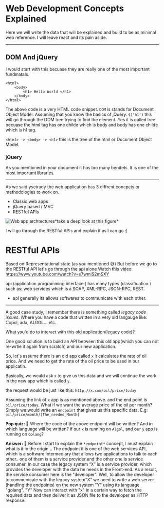 # Web Development Concepts Explained
Here we will write the data that will be explained and build to be as minimal web reference. I will leave react and its pain aside.
___

## DOM And jQuery 
I would start with this becuase they are really one of the most important fundmatals. 
```
<html> 
	<body>
		<h1> Hello World </h1>
	</body>
</html>
```

The above code is a very HTML code snippet.
`DOM` is stands for Document Object Model. 
Assuming that you know the basics of jQuery.
`$('h1')` this will go through the DOM tree trying to find the element. Yes it is called tree becuase the html tag has one childe which is body and body has one childe which is h1 tag.

``<html> -> <body> -> <h1>``
this is the tree of the html or Document Object Model.

### jQuery 
As you mentioned in your document it has too many benifets. It is one of the most important 
libraries. 
____
As we said ysetrady the web application has 3 diffrent concpets or methodologies to work on.
- Classic web apps 
- jQuery based / MVC 
- RESTful APIs

![Web app archtectures](https://blog.octo.com/wp-content/uploads/2014/03/web-application-models-over-time.png")*take a deep look at this figure*


I will go through the RESTful APIs and explain it as I can go :)     

# RESTful APIs 
Based on Representational state (as you mentioned 😅)
But before we go to the RESTful API let's go through the api alone Watch this video:
https://www.youtube.com/watch?v=s7wmiS2mSXY

api (application programming interface )
has many types (classification ) such as:
web services which is a SOAP, XML-RPC, JSON-RPC, REST.

* api generally its allows softwares to communicate with each other.

____


A good case study, I remember there is something called *legacy code issues*. Where you have a code that written in a very old langauge like: Copol, ada, ALGOL... etc. 

What you'd do to interact with this old application(legacy code)?

One good solution is to build an API between this old app(which you can not re-wrtie it again from scratch) and our new application.


So, let's assume there is an old app called `x` it calculates the rate of oil price. And we need to get the rate of the oil price to be used in our applicatin. 

Basically, we would ask `x` to give us this data and we will continue the work in the new app which is called `y`.

the request would be just like this:
``
http://x.com/oil/price/today
``

Assuming the link of `x` app is as mentioned above. and the end point is `oil/price/today`.
What if we want the average price of the oil per month? Simply we would write an `endpoint` that gives us this specific data. E.g: `oil/price/month/[The_needed_Month]`

**Pop quiz: 📖** Where the code of the above endpoint will be written? And in which language will be written? if our `x` is running on `Algol`, and our `y` app is running on `Golang`?

**Answer: 📝**
Before I start to explain the `*endpoint*` concept, I must explain what is it in the origin ..
The endpoint it is one of the web services API, which is a software intermediary that allows two applications to talk to each other.. one of them is a service provider and the other one is service consumer.
In our case the legacy system “X” is a service provider, which provides the developer with the data he needs in the Front-end. As a result, the service consumer here is the "developer".
Well, to allow the developer to communicate with the legacy system"X" we need to write a web server (handling the endpoints) on the new system "Y" using its language "golang".
"Y" Now can interact with "x" in a certain way to fetch the required data and then deliver it as JSON file to the developer as HTTP response.












































